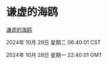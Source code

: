 # 谦虚的海鸥
[谦虚的海鸥](http://219.139.197.74:56308/qxdho/course/base/hotlink/index.php)

2024年 10月 29日 星期二 06:40:01 CST

2024年 10月 28日 星期一 22:40:01 GMT
